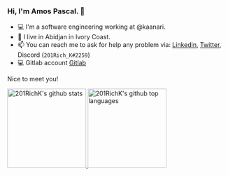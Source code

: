 ### Hi, I'm Amos Pascal. 👋

-   💻 I'm a software engineering working at @kaanari.
-   🏡 I live in Abidjan in Ivory Coast.
-   📫 You can reach me to ask for help any problem via: [Linkedin](https://www.linkedin.com/in/amos-pascal-amos-645a0418a), [Twitter](https://twitter.com/201RichK), Discord (`201Rich_K#2259`)
-   💻 Gitlab account [Gitlab](https://gitlab.com/amos12)

Nice to meet you!

<a href="https://github.com/201RichK">
  <img height="180em" src="https://github-readme-stats.vercel.app/api?username=201RichK&show_icons=true&theme=merko&count_private=true" alt="201RichK's github stats" />
  <img height="180em" src="https://github-readme-stats.vercel.app/api/top-langs/?username=201RichK&theme=merko&layout=compact" alt="201RichK's github top languages" />
</a>
<!--
**201RichK/201RichK** is a ✨ _special_ ✨ repository because its `README.md` (this file) appears on your GitHub profile.

Here are some ideas to get you started:

-   🔭 I’m currently working on ...
-   🌱 I’m currently learning ...
-   👯 I’m looking to collaborate on ...
-   🤔 I’m looking for help with ...
-   💬 Ask me about ...
-   😄 Pronouns: ...
-   ⚡ Fun fact: ...
    -->

